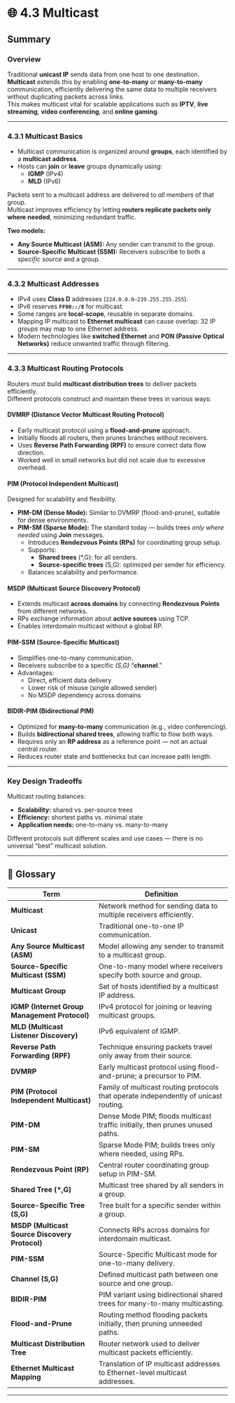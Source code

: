 # 🌐 4.3 Multicast

## Summary

### Overview

Traditional **unicast IP** sends data from one host to one destination.  
**Multicast** extends this by enabling **one-to-many** or **many-to-many** communication, efficiently delivering the same data to multiple receivers without duplicating packets across links.  
This makes multicast vital for scalable applications such as **IPTV**, **live streaming**, **video conferencing**, and **online gaming**.

---

### 4.3.1 Multicast Basics

- Multicast communication is organized around **groups**, each identified by a **multicast address**.  
- Hosts can **join** or **leave** groups dynamically using:  
  - **IGMP** (IPv4)  
  - **MLD** (IPv6)  

Packets sent to a multicast address are delivered to *all members* of that group.  
Multicast improves efficiency by letting **routers replicate packets only where needed**, minimizing redundant traffic.

**Two models:**

- **Any Source Multicast (ASM):** Any sender can transmit to the group.  
- **Source-Specific Multicast (SSM):** Receivers subscribe to both a *specific source* and a group.

---

### 4.3.2 Multicast Addresses

- IPv4 uses **Class D** addresses (`224.0.0.0–239.255.255.255`).  
- IPv6 reserves **`FF00::/8`** for multicast.  
- Some ranges are **local-scope**, reusable in separate domains.  
- Mapping IP multicast to **Ethernet multicast** can cause overlap: 32 IP groups may map to one Ethernet address.  
- Modern technologies like **switched Ethernet** and **PON (Passive Optical Networks)** reduce unwanted traffic through filtering.

---

### 4.3.3 Multicast Routing Protocols

Routers must build **multicast distribution trees** to deliver packets efficiently.  
Different protocols construct and maintain these trees in various ways:

#### DVMRP (Distance Vector Multicast Routing Protocol)

- Early multicast protocol using a **flood-and-prune** approach.  
- Initially floods all routers, then prunes branches without receivers.  
- Uses **Reverse Path Forwarding (RPF)** to ensure correct data flow direction.  
- Worked well in small networks but did not scale due to excessive overhead.

#### PIM (Protocol Independent Multicast)

Designed for scalability and flexibility.

- **PIM-DM (Dense Mode):** Similar to DVMRP (flood-and-prune), suitable for dense environments.  
- **PIM-SM (Sparse Mode):** The standard today — builds trees *only where needed* using **Join** messages.  
  - Introduces **Rendezvous Points (RPs)** for coordinating group setup.  
  - Supports:
    - **Shared trees** (*,G): for all senders.  
    - **Source-specific trees** (S,G): optimized per sender for efficiency.  
  - Balances scalability and performance.

#### MSDP (Multicast Source Discovery Protocol)

- Extends multicast **across domains** by connecting **Rendezvous Points** from different networks.  
- RPs exchange information about **active sources** using TCP.  
- Enables interdomain multicast without a global RP.

#### PIM-SSM (Source-Specific Multicast)

- Simplifies one-to-many communication.  
- Receivers subscribe to a specific *(S,G)* “**channel**.”  
- Advantages:
  - Direct, efficient data delivery  
  - Lower risk of misuse (single allowed sender)  
  - No MSDP dependency across domains

#### BIDIR-PIM (Bidirectional PIM)

- Optimized for **many-to-many** communication (e.g., video conferencing).  
- Builds **bidirectional shared trees**, allowing traffic to flow both ways.  
- Requires only an **RP address** as a reference point — not an actual central router.  
- Reduces router state and bottlenecks but can increase path length.

---

### Key Design Tradeoffs

Multicast routing balances:

- **Scalability:** shared vs. per-source trees  
- **Efficiency:** shortest paths vs. minimal state  
- **Application needs:** one-to-many vs. many-to-many  

Different protocols suit different scales and use cases — there is no universal “best” multicast solution.

---

## 📘 Glossary

| **Term** | **Definition** |
|-----------|----------------|
| **Multicast** | Network method for sending data to multiple receivers efficiently. |
| **Unicast** | Traditional one-to-one IP communication. |
| **Any Source Multicast (ASM)** | Model allowing any sender to transmit to a multicast group. |
| **Source-Specific Multicast (SSM)** | One-to-many model where receivers specify both source and group. |
| **Multicast Group** | Set of hosts identified by a multicast IP address. |
| **IGMP (Internet Group Management Protocol)** | IPv4 protocol for joining or leaving multicast groups. |
| **MLD (Multicast Listener Discovery)** | IPv6 equivalent of IGMP. |
| **Reverse Path Forwarding (RPF)** | Technique ensuring packets travel only away from their source. |
| **DVMRP** | Early multicast protocol using flood-and-prune; a precursor to PIM. |
| **PIM (Protocol Independent Multicast)** | Family of multicast routing protocols that operate independently of unicast routing. |
| **PIM-DM** | Dense Mode PIM; floods multicast traffic initially, then prunes unused paths. |
| **PIM-SM** | Sparse Mode PIM; builds trees only where needed, using RPs. |
| **Rendezvous Point (RP)** | Central router coordinating group setup in PIM-SM. |
| **Shared Tree (*,G)** | Multicast tree shared by all senders in a group. |
| **Source-Specific Tree (S,G)** | Tree built for a specific sender within a group. |
| **MSDP (Multicast Source Discovery Protocol)** | Connects RPs across domains for interdomain multicast. |
| **PIM-SSM** | Source-Specific Multicast mode for one-to-many delivery. |
| **Channel (S,G)** | Defined multicast path between one source and one group. |
| **BIDIR-PIM** | PIM variant using bidirectional shared trees for many-to-many multicasting. |
| **Flood-and-Prune** | Routing method flooding packets initially, then pruning unneeded paths. |
| **Multicast Distribution Tree** | Router network used to deliver multicast packets efficiently. |
| **Ethernet Multicast Mapping** | Translation of IP multicast addresses to Ethernet-level multicast addresses. |

---
